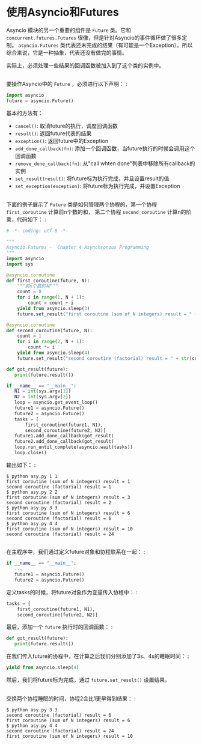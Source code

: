 # 使用Asyncio和Futures

Asyncio 模块的另一个重要的组件是 `Future` 类。它和 `concurrent.futures.Futures` 很像，但是针对Asyncio的事件循环做了很多定制。 `asyncio.Futures` 类代表还未完成的结果（有可能是一个Exception）。所以综合来说，它是一种抽象，代表还没有做完的事情。

实际上，必须处理一些结果的回调函数被加入到了这个类的实例中。

## 

要操作Asyncio中的 `Future` ，必须进行以下声明： :

```python
import asyncio
future = asyncio.Future()
```

基本的方法有：

-   `cancel()`: 取消future的执行，调度回调函数
-   `result()`: 返回future代表的结果
-   `exception()`: 返回future中的Exception
-   `add_done_callback(fn)`: 添加一个回调函数，当future执行的时候会调用这个回调函数
-   `remove_done_callback(fn)`: 从"call whten done"列表中移除所有callback的实例
-   `set_result(result)`: 将future标为执行完成，并且设置result的值
-   `set_exception(exception)`: 将future标为执行完成，并设置Exception

## 

下面的例子展示了 `Future` 类是如何管理两个协程的，第一个协程 `first_coroutine` 计算前n个数的和， 第二个协程 `second_coroutine` 计算n的阶乘，代码如下： :

```python
# -*- coding: utf-8 -*-

"""
Asyncio.Futures -  Chapter 4 Asynchronous Programming
"""
import asyncio
import sys

@asyncio.coroutine
def first_coroutine(future, N):
    """前n个数的和"""
    count = 0
    for i in range(1, N + 1):
        count = count + i
    yield from asyncio.sleep(3)
    future.set_result("first coroutine (sum of N integers) result = " + str(count))

@asyncio.coroutine
def second_coroutine(future, N):
    count = 1
    for i in range(2, N + 1):
        count *= i
    yield from asyncio.sleep(4)
    future.set_result("second coroutine (factorial) result = " + str(count))

def got_result(future):
   print(future.result())

if __name__ == "__main__":
   N1 = int(sys.argv[1])
   N2 = int(sys.argv[2])
   loop = asyncio.get_event_loop()
   future1 = asyncio.Future()
   future2 = asyncio.Future()
   tasks = [
       first_coroutine(future1, N1),
       second_coroutine(future2, N2)]
   future1.add_done_callback(got_result)
   future2.add_done_callback(got_result)
   loop.run_until_complete(asyncio.wait(tasks))
   loop.close()
```

输出如下： :

    $ python asy.py 1 1
    first coroutine (sum of N integers) result = 1
    second coroutine (factorial) result = 1
    $ python asy.py 2 2
    first coroutine (sum of N integers) result = 3
    second coroutine (factorial) result = 2
    $ python asy.py 3 3
    first coroutine (sum of N integers) result = 6
    second coroutine (factorial) result = 6
    $ python asy.py 4 4
    first coroutine (sum of N integers) result = 10
    second coroutine (factorial) result = 24

## 

在主程序中，我们通过定义future对象和协程联系在一起： :

```python
if __name__ == "__main__":
   ...
   future1 = asyncio.Future()
   future2 = asyncio.Future()
```

定义tasks的时候，将future对象作为变量传入协程中： :

```python
tasks = [
    first_coroutine(future1, N1),
    second_coroutine(future2, N2)]
```

最后，添加一个 `future` 执行时的回调函数： :

```python
def got_result(future):
   print(future.result())
```

在我们传入future的协程中，在计算之后我们分别添加了3s、4s的睡眠时间： :

```python
yield from asyncio.sleep(4)
```

然后，我们将future标为完成，通过 `future.set_result()` 设置结果。

## 

交换两个协程睡眠的时间，协程2会比1更早得到结果： :

    $ python asy.py 3 3
    second coroutine (factorial) result = 6
    first coroutine (sum of N integers) result = 6
    $ python asy.py 4 4
    second coroutine (factorial) result = 24
    first coroutine (sum of N integers) result = 10
